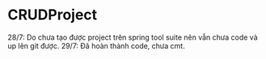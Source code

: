 # CRUDProject
28/7: Do chưa tạo được project trên spring tool suite nên vẫn chưa code và up lên git được. 
29/7: Đã hoàn thành code, chưa cmt.